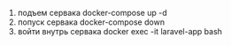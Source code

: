 1) подъем сервака docker-compose up -d
2) попуск сервака docker-compose down
3) войти внутрь сервака docker exec -it laravel-app bash

